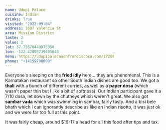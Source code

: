 ```yaml
---
name: Udupi Palace
cuisine: Indian
drinks: True
visited: "2022-09-04"
address: 1007 Valencia St
area: Mission District
taste: 2
value: 2
lat: 37.75676449975058
lon: -122.42095739405643
menu: https://udupipalacesanfranciscoca.com/17208
phone: "+14159708000"
---
```


Everyone's sleeping on the **fried idly** here... they are phenomenal. This is a Karnatakan restaurant so other South Indian dishes are good too. We got a **thali** with a bunch of different curries, as well as a **paper dosa** (which wasn't paper thin but I like a bit of softness). Our Indian participant gave it a 7/10 dosa, let down by the chutneys which weren't great. We also got **sambar vada** which was swimming in sambar, fairly tasty. And a bisi bele bhath which I can ignorantly describe as like an Indian risotto, it was just ok and we were far too full at this point. 

It was fairly cheap, around $16-17 a head for all this food after tips and tax.

